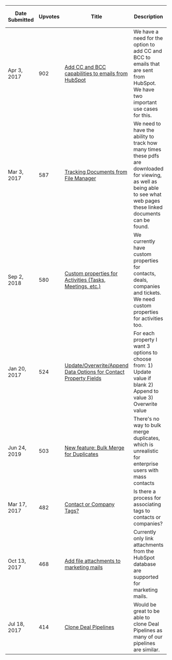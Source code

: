 | Date Submitted | Upvotes | Title | Description | Category | Read More Link |
|--------------------|---------|-------|-------------|----------|----------------|
| Apr 3, 2017       | 902     | [Add CC and BCC capabilities to emails from HubSpot](https://community.hubspot.com/t5/HubSpot-Ideas/Add-CC-and-BCC-capabilities-to-emails-from-HubSpot/idi-p/10967) | We have a need for the option to add CC and BCC to emails that are sent from HubSpot. We have two important use cases for this. | Marketing Emails | ...read more |
| Mar 3, 2017       | 587     | [Tracking Documents from File Manager](https://community.hubspot.com/t5/HubSpot-Ideas/Tracking-Documents-from-File-Manager/idi-p/8760) | We need to have the ability to track how many times these pdfs are downloaded for viewing, as well as being able to see what web pages these linked documents can be found. | File Manager | ...read more |
| Sep 2, 2018       | 580     | [Custom properties for Activities (Tasks, Meetings, etc.)](https://community.hubspot.com/t5/HubSpot-Ideas/Custom-properties-for-Activities-Tasks-Meetings-etc/idi-p/204853) | We currently have custom properties for contacts, deals, companies and tickets. We need custom properties for activities too. | Calling, Meetings, Tasks | ...read more |
| Jan 20, 2017      | 524     | [Update/Overwrite/Append Data Options for Contact Property Fields](https://community.hubspot.com/t5/HubSpot-Ideas/Update-Overwrite-Append-Data-Options-for-Contact-Property-Fields/idi-p/5166) | For each property I want 3 options to choose from: 1) Update value if blank 2) Append to value 3) Overwrite value | Contacts & Companies, Forms | ...read more |
| Jun 24, 2019      | 503     | [New feature: Bulk Merge for Duplicates](https://community.hubspot.com/t5/HubSpot-Ideas/New-feature-Bulk-Merge-for-Duplicates/idi-p/276808) | There's no way to bulk merge duplicates, which is unrealistic for enterprise users with mass contacts  | Contacts & Companies | ...read more |
| Mar 17, 2017      | 482     | [Contact or Company Tags?](https://community.hubspot.com/t5/HubSpot-Ideas/Contact-or-Company-Tags/idi-p/9648) | Is there a process for associating tags to contacts or companies? | Contacts & Companies | ...read more |
| Oct 13, 2017      | 468     | [Add file attachments to marketing mails](https://community.hubspot.com/t5/HubSpot-Ideas/Add-file-attachments-to-marketing-mails/idi-p/33683) | Currently only link attachments from the HubSpot database are supported for marketing mails. | Marketing Emails | ...read more |
| Jul 18, 2017      | 414     | [Clone Deal Pipelines](https://community.hubspot.com/t5/HubSpot-Ideas/Clone-Deal-Pipelines/idi-p/15444) | Would be great to be able to clone Deal Pipelines as many of our pipelines are similar. | Deals | ...read more |
```
